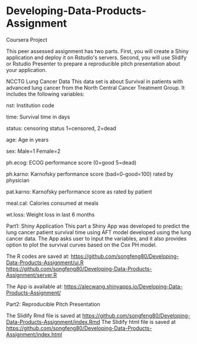 # Developing-Data-Products-Assignment

Coursera Project

This peer assessed assignment has two parts. First, you will create a Shiny application and deploy it on Rstudio's servers. Second, you will use Slidify or Rstudio Presenter to prepare a reproducible pitch presentation about your application.

NCCTG Lung Cancer Data
This data set is about Survival in patients with advanced lung cancer from the North Central Cancer Treatment Group. It includes the following variables:

nst: Institution code

time: Survival time in days

status: censoring status 1=censored, 2=dead

age: Age in years

sex: Male=1 Female=2

ph.ecog: ECOG performance score (0=good 5=dead)

ph.karno: Karnofsky performance score (bad=0-good=100) rated by physician

pat.karno: Karnofsky performance score as rated by patient

meal.cal: Calories consumed at meals

wt.loss: Weight loss in last 6 months




Part1: Shiny Application
This part a Shiny App was developed to predict the lung cancer patient survival time using AFT model developed using the lung cancer data. The App asks user to input the variables, and it also provides option to plot the survival curves based on the Cox PH model.

The R codes are saved at:
https://github.com/songfeng80/Developing-Data-Products-Assignment/ui.R
https://github.com/songfeng80/Developing-Data-Products-Assignment/server.R

The App is available at:
https://alecwang.shinyapps.io/Developing-Data-Products-Assignment/

Part2: Reproducible Pitch Presentation

The Slidify Rmd file is saved at
https://github.com/songfeng80/Developing-Data-Products-Assignment/index.Rmd
The Slidify html file is saved at
https://github.com/songfeng80/Developing-Data-Products-Assignment/index.html